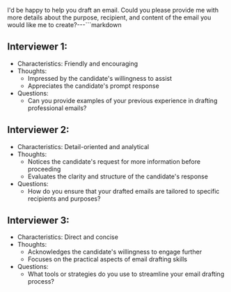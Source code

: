I'd be happy to help you draft an email. Could you please provide me with more details about the purpose, recipient, and content of the email you would like me to create?---```markdown
## Interviewer 1: 
- Characteristics: Friendly and encouraging
- Thoughts:
  - Impressed by the candidate's willingness to assist
  - Appreciates the candidate's prompt response
- Questions:
  - Can you provide examples of your previous experience in drafting professional emails?

## Interviewer 2:
- Characteristics: Detail-oriented and analytical
- Thoughts:
  - Notices the candidate's request for more information before proceeding
  - Evaluates the clarity and structure of the candidate's response
- Questions:
  - How do you ensure that your drafted emails are tailored to specific recipients and purposes?

## Interviewer 3:
- Characteristics: Direct and concise
- Thoughts:
  - Acknowledges the candidate's willingness to engage further
  - Focuses on the practical aspects of email drafting skills
- Questions:
  - What tools or strategies do you use to streamline your email drafting process?
```  